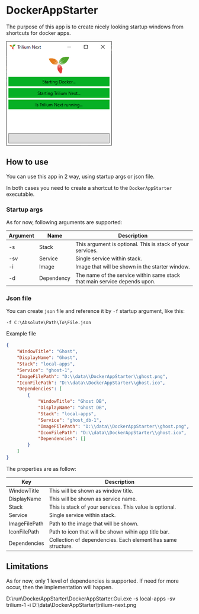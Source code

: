﻿# DockerAppStarter

The purpose of this app is to create nicely looking startup windows from shortcuts for docker apps.

![starting](Assets/Images/starting.png)

## How to use

You can use this app in 2 way, using startup args or json file.

In both cases you need to create a shortcut to the `DockerAppStarter` executable.

### Startup args

As for now, following arguments are supported:

| Argument | Name | Description |
| -------- | ---- | ----------- |
| -s | Stack | This argument is optional. This is stack of your services. |
| -sv | Service | Single service within stack. |
| -i | Image | Image that will be shown in the starter window. |
| -d | Dependency | The name of the service within same stack that main service depends upon. |

### Json file

You can create `json` file and reference it by `-f` startup argument, like this:

```
-f C:\Absolute\Path\To\File.json
```

Example file

```json
{
	"WindowTitle": "Ghost",
	"DisplayName": "Ghost",
	"Stack": "local-apps",
	"Service": "ghost-1",
	"ImageFilePath": "D:\\data\\DockerAppStarter\\ghost.png",
	"IconFilePath": "D:\\data\\DockerAppStarter\\ghost.ico",
	"Dependencies": [
		{
			"WindowTitle": "Ghost DB",
			"DisplayName": "Ghost DB",
			"Stack": "local-apps",
			"Service": "ghost_db-1",
			"ImageFilePath": "D:\\data\\DockerAppStarter\\ghost.png",
			"IconFilePath": "D:\\data\\DockerAppStarter\\ghost.ico",
			"Dependencies": []
		}
	]
}
```

The properties are as follow:

| Key | Description |
| ---- | ----------- |
| WindowTitle | This will be shown as window title. |
| DisplayName | This will be shown as service name. |
| Stack | This is stack of your services. This value is optional. |
| Service | Single service within stack. |
| ImageFilePath | Path to the image that will be shown. |
| IconFilePath | Path to icon that will be shown wihin app title bar. |
| Dependencies | Collection of dependencies. Each element has same structure. |

## Limitations

As for now, only 1 level of dependencies is supported. If need for more occur, then the implementation will happen.

D:\run\DockerAppStarter\DockerAppStarter.Gui.exe -s local-apps -sv trilium-1 -i D:\data\DockerAppStarter\trilium-next.png
